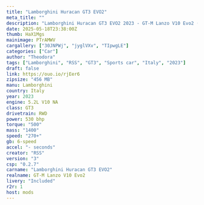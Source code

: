 ```yaml
---
title: "Lamborghini Huracan GT3 EVO2"
meta_title: ""
description: "Lamborghini Huracan GT3 EVO2 2023 - GT-M Lanzo V10 Evo2 (rss_gtm_lanzo_v10_evo2) by RSS"
date: 2025-05-18T23:38:00Z
thumb: HaX1Mgs
mainimage: PTrAMWV
cargallery: ["30JNPWj", "jyglVXv", "TIpwgLE"]
categories: ["Car"]
author: "Theodora"
tags: ["Lamborghini", "RSS", "GT3", "Sports car", "Italy", "2023"]
draft: false
link: https://ouo.io/rjEer6
zipsize: "456 MB"
manu: Lamborghini
country: Italy
year: 2023
engine: 5.2L V10 NA
class: GT3
drivetrain: RWD
power: 530 bhp 
torque: "500"
mass: "1400"
speed: "270+"
gb: 6-speed
accel: "- seconds"
creator: "RSS"
version: "3"
csp: "0.2.7"
carname: "Lamborghini Huracan GT3 EVO2"
realname: GT-M Lanzo V10 Evo2
livery: "Included"
r2r: 1
host: mods
---
```

